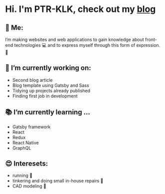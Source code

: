 # Hi. I'm PTR-KLK, check out my [blog](https://ptr-klk.github.io/)

## :man: Me:

I’m making websites and web applications to gain knowledge about front-end technologies :computer: and to express myself through this form of expression. :art:

## :construction_worker: I’m currently working on:

- Second blog article 
- Blog template using Gatsby and Sass
- Tidying up projects already published
- Finding first job in development

## :books: I’m currently learning ...
- Gatsby framework
- React
- Redux
- React Native
- GraphQL

## :heart_eyes: Interesets:
- running :runner:
- tinkering and doing small in-house repairs :hammer: 
- CAD modeling :triangular_ruler: 

<!--
**PTR-KLK/PTR-KLK** is a ✨ _special_ ✨ repository because its `README.md` (this file) appears on your GitHub profile.

Here are some ideas to get you started:

- 🔭 I’m currently working on ...
- 🌱 I’m currently learning ...
- 👯 I’m looking to collaborate on ...
- 🤔 I’m looking for help with ...
- 💬 Ask me about ...
- 📫 How to reach me: ...
- 😄 Pronouns: ...
- ⚡ Fun fact: ...
-->
